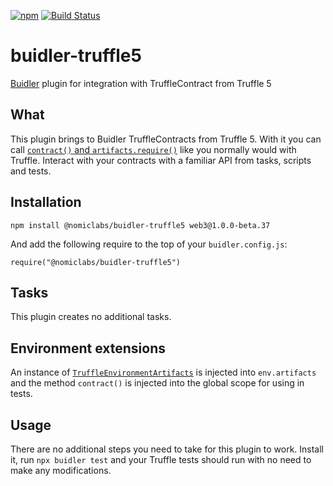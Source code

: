 [![npm](https://img.shields.io/npm/v/@nomiclabs/buidler-truffle5.svg)](https://www.npmjs.com/package/@nomiclabs/buidler-truffle5)
 [![Build Status](https://travis-ci.com/nomiclabs/buidler-truffle5.svg?branch=master)](https://travis-ci.com/nomiclabs/buidler-truffle5)


# buidler-truffle5
[Buidler](http://getbuidler.com) plugin for integration with TruffleContract from Truffle 5

## What
This plugin brings to Buidler TruffleContracts from Truffle 5. With it you can call [`contract()` and `artifacts.require()`](https://truffleframework.com/docs/truffle/testing/writing-tests-in-javascript) like you normally would with Truffle. Interact with your contracts with a familiar API from tasks, scripts and tests.

## Installation
```
npm install @nomiclabs/buidler-truffle5 web3@1.0.0-beta.37
```

And add the following require to the top of your ```buidler.config.js```:

```require("@nomiclabs/buidler-truffle5")```

## Tasks
This plugin creates no additional tasks.

## Environment extensions
An instance of [`TruffleEnvironmentArtifacts`](./src/artifacts.ts) is injected into `env.artifacts` and the method `contract()` is injected into the global scope for using in tests.

## Usage
There are no additional steps you need to take for this plugin to work. Install it, run `npx buidler test` and your Truffle tests should run with no need to make any modifications.
